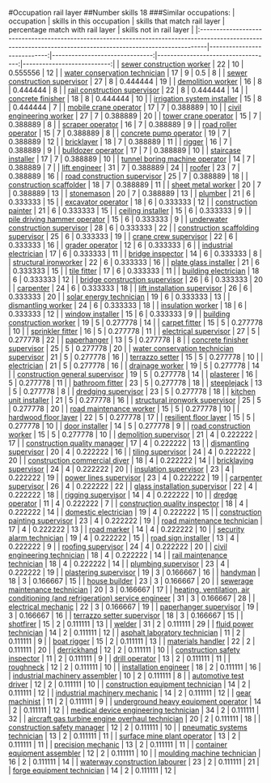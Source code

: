#Occupation rail layer
##Number skills 18
###Similar occupations:
| occupation                                                                                                                                                    |   skills in this occupation |   skills that match rail layer |   percentage match with rail layer |   skills not in rail layer |
|:--------------------------------------------------------------------------------------------------------------------------------------------------------------|----------------------------:|-------------------------------:|-----------------------------------:|---------------------------:|
| [sewer construction worker](sewer_construction_worker.md)                                                                                                     |                          22 |                             10 |                           0.555556 |                         12 |
| [water conservation technician](water_conservation_technician.md)                                                                                             |                          17 |                              9 |                           0.5      |                          8 |
| [sewer construction supervisor](sewer_construction_supervisor.md)                                                                                             |                          27 |                              8 |                           0.444444 |                         19 |
| [demolition worker](demolition_worker.md)                                                                                                                     |                          16 |                              8 |                           0.444444 |                          8 |
| [rail construction supervisor](rail_construction_supervisor.md)                                                                                               |                          22 |                              8 |                           0.444444 |                         14 |
| [concrete finisher](concrete_finisher.md)                                                                                                                     |                          18 |                              8 |                           0.444444 |                         10 |
| [irrigation system installer](irrigation_system_installer.md)                                                                                                 |                          15 |                              8 |                           0.444444 |                          7 |
| [mobile crane operator](mobile_crane_operator.md)                                                                                                             |                          17 |                              7 |                           0.388889 |                         10 |
| [civil engineering worker](civil_engineering_worker.md)                                                                                                       |                          27 |                              7 |                           0.388889 |                         20 |
| [tower crane operator](tower_crane_operator.md)                                                                                                               |                          15 |                              7 |                           0.388889 |                          8 |
| [scraper operator](scraper_operator.md)                                                                                                                       |                          16 |                              7 |                           0.388889 |                          9 |
| [road roller operator](road_roller_operator.md)                                                                                                               |                          15 |                              7 |                           0.388889 |                          8 |
| [concrete pump operator](concrete_pump_operator.md)                                                                                                           |                          19 |                              7 |                           0.388889 |                         12 |
| [bricklayer](bricklayer.md)                                                                                                                                   |                          18 |                              7 |                           0.388889 |                         11 |
| [rigger](rigger.md)                                                                                                                                           |                          16 |                              7 |                           0.388889 |                          9 |
| [bulldozer operator](bulldozer_operator.md)                                                                                                                   |                          17 |                              7 |                           0.388889 |                         10 |
| [staircase installer](staircase_installer.md)                                                                                                                 |                          17 |                              7 |                           0.388889 |                         10 |
| [tunnel boring machine operator](tunnel_boring_machine_operator.md)                                                                                           |                          14 |                              7 |                           0.388889 |                          7 |
| [lift engineer](lift_engineer.md)                                                                                                                             |                          31 |                              7 |                           0.388889 |                         24 |
| [roofer](roofer.md)                                                                                                                                           |                          23 |                              7 |                           0.388889 |                         16 |
| [road construction supervisor](road_construction_supervisor.md)                                                                                               |                          25 |                              7 |                           0.388889 |                         18 |
| [construction scaffolder](construction_scaffolder.md)                                                                                                         |                          18 |                              7 |                           0.388889 |                         11 |
| [sheet metal worker](sheet_metal_worker.md)                                                                                                                   |                          20 |                              7 |                           0.388889 |                         13 |
| [stonemason](stonemason.md)                                                                                                                                   |                          20 |                              7 |                           0.388889 |                         13 |
| [plumber](plumber.md)                                                                                                                                         |                          21 |                              6 |                           0.333333 |                         15 |
| [excavator operator](excavator_operator.md)                                                                                                                   |                          18 |                              6 |                           0.333333 |                         12 |
| [construction painter](construction_painter.md)                                                                                                               |                          21 |                              6 |                           0.333333 |                         15 |
| [ceiling installer](ceiling_installer.md)                                                                                                                     |                          15 |                              6 |                           0.333333 |                          9 |
| [pile driving hammer operator](pile_driving_hammer_operator.md)                                                                                               |                          15 |                              6 |                           0.333333 |                          9 |
| [underwater construction supervisor](underwater_construction_supervisor.md)                                                                                   |                          28 |                              6 |                           0.333333 |                         22 |
| [construction scaffolding supervisor](construction_scaffolding_supervisor.md)                                                                                 |                          25 |                              6 |                           0.333333 |                         19 |
| [crane crew supervisor](crane_crew_supervisor.md)                                                                                                             |                          22 |                              6 |                           0.333333 |                         16 |
| [grader operator](grader_operator.md)                                                                                                                         |                          12 |                              6 |                           0.333333 |                          6 |
| [industrial electrician](industrial_electrician.md)                                                                                                           |                          17 |                              6 |                           0.333333 |                         11 |
| [bridge inspector](bridge_inspector.md)                                                                                                                       |                          14 |                              6 |                           0.333333 |                          8 |
| [structural ironworker](structural_ironworker.md)                                                                                                             |                          22 |                              6 |                           0.333333 |                         16 |
| [plate glass installer](plate_glass_installer.md)                                                                                                             |                          21 |                              6 |                           0.333333 |                         15 |
| [tile fitter](tile_fitter.md)                                                                                                                                 |                          17 |                              6 |                           0.333333 |                         11 |
| [building electrician](building_electrician.md)                                                                                                               |                          18 |                              6 |                           0.333333 |                         12 |
| [bridge construction supervisor](bridge_construction_supervisor.md)                                                                                           |                          26 |                              6 |                           0.333333 |                         20 |
| [carpenter](carpenter.md)                                                                                                                                     |                          24 |                              6 |                           0.333333 |                         18 |
| [lift installation supervisor](lift_installation_supervisor.md)                                                                                               |                          26 |                              6 |                           0.333333 |                         20 |
| [solar energy technician](solar_energy_technician.md)                                                                                                         |                          19 |                              6 |                           0.333333 |                         13 |
| [dismantling worker](dismantling_worker.md)                                                                                                                   |                          24 |                              6 |                           0.333333 |                         18 |
| [insulation worker](insulation_worker.md)                                                                                                                     |                          18 |                              6 |                           0.333333 |                         12 |
| [window installer](window_installer.md)                                                                                                                       |                          15 |                              6 |                           0.333333 |                          9 |
| [building construction worker](building_construction_worker.md)                                                                                               |                          19 |                              5 |                           0.277778 |                         14 |
| [carpet fitter](carpet_fitter.md)                                                                                                                             |                          15 |                              5 |                           0.277778 |                         10 |
| [sprinkler fitter](sprinkler_fitter.md)                                                                                                                       |                          16 |                              5 |                           0.277778 |                         11 |
| [electrical supervisor](electrical_supervisor.md)                                                                                                             |                          27 |                              5 |                           0.277778 |                         22 |
| [paperhanger](paperhanger.md)                                                                                                                                 |                          13 |                              5 |                           0.277778 |                          8 |
| [concrete finisher supervisor](concrete_finisher_supervisor.md)                                                                                               |                          25 |                              5 |                           0.277778 |                         20 |
| [water conservation technician supervisor](water_conservation_technician_supervisor.md)                                                                       |                          21 |                              5 |                           0.277778 |                         16 |
| [terrazzo setter](terrazzo_setter.md)                                                                                                                         |                          15 |                              5 |                           0.277778 |                         10 |
| [electrician](electrician.md)                                                                                                                                 |                          21 |                              5 |                           0.277778 |                         16 |
| [drainage worker](drainage_worker.md)                                                                                                                         |                          19 |                              5 |                           0.277778 |                         14 |
| [construction general supervisor](construction_general_supervisor.md)                                                                                         |                          19 |                              5 |                           0.277778 |                         14 |
| [plasterer](plasterer.md)                                                                                                                                     |                          16 |                              5 |                           0.277778 |                         11 |
| [bathroom fitter](bathroom_fitter.md)                                                                                                                         |                          23 |                              5 |                           0.277778 |                         18 |
| [steeplejack](steeplejack.md)                                                                                                                                 |                          13 |                              5 |                           0.277778 |                          8 |
| [dredging supervisor](dredging_supervisor.md)                                                                                                                 |                          23 |                              5 |                           0.277778 |                         18 |
| [kitchen unit installer](kitchen_unit_installer.md)                                                                                                           |                          21 |                              5 |                           0.277778 |                         16 |
| [structural ironwork supervisor](structural_ironwork_supervisor.md)                                                                                           |                          25 |                              5 |                           0.277778 |                         20 |
| [road maintenance worker](road_maintenance_worker.md)                                                                                                         |                          15 |                              5 |                           0.277778 |                         10 |
| [hardwood floor layer](hardwood_floor_layer.md)                                                                                                               |                          22 |                              5 |                           0.277778 |                         17 |
| [resilient floor layer](resilient_floor_layer.md)                                                                                                             |                          15 |                              5 |                           0.277778 |                         10 |
| [door installer](door_installer.md)                                                                                                                           |                          14 |                              5 |                           0.277778 |                          9 |
| [road construction worker](road_construction_worker.md)                                                                                                       |                          15 |                              5 |                           0.277778 |                         10 |
| [demolition supervisor](demolition_supervisor.md)                                                                                                             |                          21 |                              4 |                           0.222222 |                         17 |
| [construction quality manager](construction_quality_manager.md)                                                                                               |                          17 |                              4 |                           0.222222 |                         13 |
| [dismantling supervisor](dismantling_supervisor.md)                                                                                                           |                          20 |                              4 |                           0.222222 |                         16 |
| [tiling supervisor](tiling_supervisor.md)                                                                                                                     |                          24 |                              4 |                           0.222222 |                         20 |
| [construction commercial diver](construction_commercial_diver.md)                                                                                             |                          18 |                              4 |                           0.222222 |                         14 |
| [bricklaying supervisor](bricklaying_supervisor.md)                                                                                                           |                          24 |                              4 |                           0.222222 |                         20 |
| [insulation supervisor](insulation_supervisor.md)                                                                                                             |                          23 |                              4 |                           0.222222 |                         19 |
| [power lines supervisor](power_lines_supervisor.md)                                                                                                           |                          23 |                              4 |                           0.222222 |                         19 |
| [carpenter supervisor](carpenter_supervisor.md)                                                                                                               |                          26 |                              4 |                           0.222222 |                         22 |
| [glass installation supervisor](glass_installation_supervisor.md)                                                                                             |                          22 |                              4 |                           0.222222 |                         18 |
| [rigging supervisor](rigging_supervisor.md)                                                                                                                   |                          14 |                              4 |                           0.222222 |                         10 |
| [dredge operator](dredge_operator.md)                                                                                                                         |                          11 |                              4 |                           0.222222 |                          7 |
| [construction quality inspector](construction_quality_inspector.md)                                                                                           |                          18 |                              4 |                           0.222222 |                         14 |
| [domestic electrician](domestic_electrician.md)                                                                                                               |                          19 |                              4 |                           0.222222 |                         15 |
| [construction painting supervisor](construction_painting_supervisor.md)                                                                                       |                          23 |                              4 |                           0.222222 |                         19 |
| [road maintenance technician](road_maintenance_technician.md)                                                                                                 |                          17 |                              4 |                           0.222222 |                         13 |
| [road marker](road_marker.md)                                                                                                                                 |                          14 |                              4 |                           0.222222 |                         10 |
| [security alarm technician](security_alarm_technician.md)                                                                                                     |                          19 |                              4 |                           0.222222 |                         15 |
| [road sign installer](road_sign_installer.md)                                                                                                                 |                          13 |                              4 |                           0.222222 |                          9 |
| [roofing supervisor](roofing_supervisor.md)                                                                                                                   |                          24 |                              4 |                           0.222222 |                         20 |
| [civil engineering technician](civil_engineering_technician.md)                                                                                               |                          18 |                              4 |                           0.222222 |                         14 |
| [rail maintenance technician](rail_maintenance_technician.md)                                                                                                 |                          18 |                              4 |                           0.222222 |                         14 |
| [plumbing supervisor](plumbing_supervisor.md)                                                                                                                 |                          23 |                              4 |                           0.222222 |                         19 |
| [plastering supervisor](plastering_supervisor.md)                                                                                                             |                          19 |                              3 |                           0.166667 |                         16 |
| [handyman](handyman.md)                                                                                                                                       |                          18 |                              3 |                           0.166667 |                         15 |
| [house builder](house_builder.md)                                                                                                                             |                          23 |                              3 |                           0.166667 |                         20 |
| [sewerage maintenance technician](sewerage_maintenance_technician.md)                                                                                         |                          20 |                              3 |                           0.166667 |                         17 |
| [heating, ventilation, air conditioning (and refrigeration) service engineer](heating,_ventilation,_air_conditioning_(and_refrigeration)_service_engineer.md) |                          31 |                              3 |                           0.166667 |                         28 |
| [electrical mechanic](electrical_mechanic.md)                                                                                                                 |                          22 |                              3 |                           0.166667 |                         19 |
| [paperhanger supervisor](paperhanger_supervisor.md)                                                                                                           |                          19 |                              3 |                           0.166667 |                         16 |
| [terrazzo setter supervisor](terrazzo_setter_supervisor.md)                                                                                                   |                          18 |                              3 |                           0.166667 |                         15 |
| [shotfirer](shotfirer.md)                                                                                                                                     |                          15 |                              2 |                           0.111111 |                         13 |
| [welder](welder.md)                                                                                                                                           |                          31 |                              2 |                           0.111111 |                         29 |
| [fluid power technician](fluid_power_technician.md)                                                                                                           |                          14 |                              2 |                           0.111111 |                         12 |
| [asphalt laboratory technician](asphalt_laboratory_technician.md)                                                                                             |                          11 |                              2 |                           0.111111 |                          9 |
| [boat rigger](boat_rigger.md)                                                                                                                                 |                          15 |                              2 |                           0.111111 |                         13 |
| [materials handler](materials_handler.md)                                                                                                                     |                          22 |                              2 |                           0.111111 |                         20 |
| [derrickhand](derrickhand.md)                                                                                                                                 |                          12 |                              2 |                           0.111111 |                         10 |
| [construction safety inspector](construction_safety_inspector.md)                                                                                             |                          11 |                              2 |                           0.111111 |                          9 |
| [drill operator](drill_operator.md)                                                                                                                           |                          13 |                              2 |                           0.111111 |                         11 |
| [roughneck](roughneck.md)                                                                                                                                     |                          12 |                              2 |                           0.111111 |                         10 |
| [installation engineer](installation_engineer.md)                                                                                                             |                          18 |                              2 |                           0.111111 |                         16 |
| [industrial machinery assembler](industrial_machinery_assembler.md)                                                                                           |                          10 |                              2 |                           0.111111 |                          8 |
| [automotive test driver](automotive_test_driver.md)                                                                                                           |                          12 |                              2 |                           0.111111 |                         10 |
| [construction equipment technician](construction_equipment_technician.md)                                                                                     |                          14 |                              2 |                           0.111111 |                         12 |
| [industrial machinery mechanic](industrial_machinery_mechanic.md)                                                                                             |                          14 |                              2 |                           0.111111 |                         12 |
| [gear machinist](gear_machinist.md)                                                                                                                           |                          11 |                              2 |                           0.111111 |                          9 |
| [underground heavy equipment operator](underground_heavy_equipment_operator.md)                                                                               |                          14 |                              2 |                           0.111111 |                         12 |
| [medical device engineering technician](medical_device_engineering_technician.md)                                                                             |                          34 |                              2 |                           0.111111 |                         32 |
| [aircraft gas turbine engine overhaul technician](aircraft_gas_turbine_engine_overhaul_technician.md)                                                         |                          20 |                              2 |                           0.111111 |                         18 |
| [construction safety manager](construction_safety_manager.md)                                                                                                 |                          12 |                              2 |                           0.111111 |                         10 |
| [pneumatic systems technician](pneumatic_systems_technician.md)                                                                                               |                          13 |                              2 |                           0.111111 |                         11 |
| [surface mine plant operator](surface_mine_plant_operator.md)                                                                                                 |                          13 |                              2 |                           0.111111 |                         11 |
| [precision mechanic](precision_mechanic.md)                                                                                                                   |                          13 |                              2 |                           0.111111 |                         11 |
| [container equipment assembler](container_equipment_assembler.md)                                                                                             |                          12 |                              2 |                           0.111111 |                         10 |
| [moulding machine technician](moulding_machine_technician.md)                                                                                                 |                          16 |                              2 |                           0.111111 |                         14 |
| [waterway construction labourer](waterway_construction_labourer.md)                                                                                           |                          23 |                              2 |                           0.111111 |                         21 |
| [forge equipment technician](forge_equipment_technician.md)                                                                                                   |                          14 |                              2 |                           0.111111 |                         12 |
